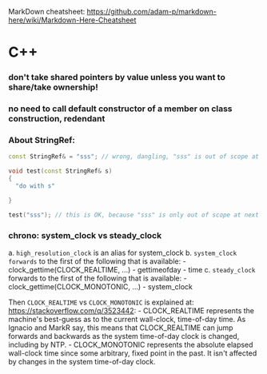 MarkDown cheatsheet: https://github.com/adam-p/markdown-here/wiki/Markdown-Here-Cheatsheet


# C++
### don't take shared pointers by value unless you want to share/take ownership!

### no need to call default constructor of a member on class construction, redendant 

### About StringRef:
  ```C++
  const StringRef& = "sss"; // wrong, dangling, "sss" is out of scope at end of this line
  
  void test(const StringRef& s)
  {
    "do with s"

  }

  test("sss"); // this is OK, because "sss" is only out of scope at next line, so everything happens inside `test` is OK
  ```
### chrono: system_clock vs steady_clock
  a. `high_resolution_clock` is an alias for system_clock
  b. `system_clock forwards` to the first of the following that is available:
      - clock_gettime(CLOCK_REALTIME, ...)
      - gettimeofday
      - time
  c. `steady_clock` forwards to the first of the following that is available:
      - clock_gettime(CLOCK_MONOTONIC, ...)
      - system_clock
  
  Then `CLOCK_REALTIME` vs `CLOCK_MONOTONIC` is explained at: https://stackoverflow.com/q/3523442:
      - CLOCK_REALTIME represents the machine's best-guess as to the current wall-clock, time-of-day time. As Ignacio and MarkR say, this means that CLOCK_REALTIME can jump forwards and backwards as the system time-of-day clock is changed, including by NTP.
      - CLOCK_MONOTONIC represents the absolute elapsed wall-clock time since some arbitrary, fixed point in the past. It isn't affected by changes in the system time-of-day clock.
